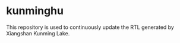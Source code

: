 # kunminghu
This repository is used to continuously update the RTL generated by Xiangshan Kunming Lake.

